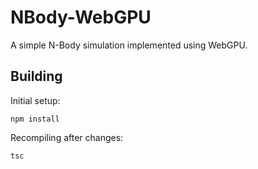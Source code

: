 NBody-WebGPU
============

A simple N-Body simulation implemented using WebGPU.

Building
--------

Initial setup:

    npm install

Recompiling after changes:

    tsc
